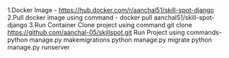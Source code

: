 1.Docker Image - https://hub.docker.com/r/aanchal51/skill-spot-django
2.Pull docker image using command - docker pull aanchal51/skill-spot-django
3.Run Container
Clone project using command git clone https://github.com/aanchal-05/skillspot.git
Run Project using commands- python manage.py makemigrations
python manage.py migrate
python manage.py runserver


